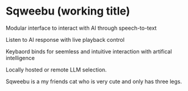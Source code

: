 # Sqweebu (working title)

Modular interface to interact with AI through speech-to-text

Listen to AI response with live playback control

Keybaord binds for seemless and intuitive interaction with artifical intelligence 

Locally hosted or remote LLM selection.



Sqweebu is a my friends cat who is very cute and only has three legs.
